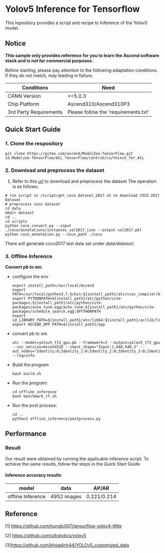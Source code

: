 

# Yolov5 Inference for Tensorflow 

This repository provides a script and recipe to Inference of the Yolov5 model.

## Notice
**This sample only provides reference for you to learn the Ascend software stack and is not for commercial purposes.**

Before starting, please pay attention to the following adaptation conditions. If they do not match, may leading in failure.

| Conditions | Need |
| --- | --- |
| CANN Version | >=5.0.3 |
| Chip Platform| Ascend310/Ascend310P3 |
| 3rd Party Requirements| Please follow the 'requirements.txt' |

## Quick Start Guide

### 1. Clone the respository

```shell
git clone https://gitee.com/ascend/ModelZoo-TensorFlow.git
cd Modelzoo-TensorFlow/ACL_TensorFlow/contrib/cv/Yolov5_for_ACL
```

### 2. Download and preprocess the dataset

1. Refer to this [url](https://github.com/hunglc007/tensorflow-yolov4-tflite/README.md) to download and preprocess the dataset
The operation is as follows:
```
# run script in /script/get_coco_dataset_2017.sh to download COCO 2017 Dataset
# preprocess coco dataset
cd data
mkdir dataset
cd ..
cd scripts
python coco_convert.py --input ./coco/annotations/instances_val2017.json --output val2017.pkl
python coco_annotation.py --coco_path ./coco 
```
There will generate coco2017 test data set under *data/dataset/*.

### 3. Offline Inference

**Convert pb to om.**

- configure the env

  ```
  export install_path=/usr/local/Ascend
  export PATH=/usr/local/python3.7.5/bin:${install_path}/atc/ccec_compiler/bin:${install_path}/atc/bin:$PATH
  export PYTHONPATH=${install_path}/atc/python/site-packages:${install_path}/atc/python/site-packages/auto_tune.egg/auto_tune:${install_path}/atc/python/site-packages/schedule_search.egg:$PYTHONPATH
  export LD_LIBRARY_PATH=${install_path}/atc/lib64:${install_path}/acllib/lib64:$LD_LIBRARY_PATH
  export ASCEND_OPP_PATH=${install_path}/opp
  ```

- convert pb to om

  ```
  atc --model=yolov5_tf2_gpu.pb --framework=3 --output=yolov5_tf2_gpu --soc_version=Ascend310 --input_shape="Input:1,640,640,3" --out_nodes="Identity:0;Identity_1:0;Identity_2:0;Identity_3:0;Identity_4:0;Identity_5:0" --log=info
  ```

- Build the program

  ```
  bash build.sh
  ```

- Run the program:

  ```
  cd offline_inference
  bash benchmark_tf.sh
  ```
  
- Run the post process:

  ```
  cd ..
  python3 offline_inference/postprocess.py
  ```
  
## Performance

### Result

Our result were obtained by running the applicable inference script. To achieve the same results, follow the steps in the Quick Start Guide.

#### Inference accuracy results

|       model       | **data**  |   AP/AR   |
| :---------------: | :-------: | :-----------: |
| offline Inference | 4952 images | 0.221/0.214 |
  

## Reference
[1] https://github.com/hunglc007/tensorflow-yolov4-tflite

[2] https://github.com/ultralytics/yolov5

[3]https://github.com/khoadinh44/YOLOv5_customized_data

